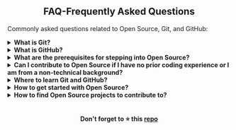 <h2 align="center">FAQ-Frequently Asked Questions</h2>

Commonly asked questions related to Open Source, Git, and GitHub:

<details>
  <summary><strong>What is Git? </strong></summary>
  
  GitHub is a code hosting platform for version control and collaboration. It lets you and others work together on projects from anywhere. 
</details>

<details>
  <summary><strong> What is GitHub? </strong></summary>
  
  [Git](https://git-scm.com/) is a version control system that lets you manage and keep track of your source code history. 
</details>

<details>
  <summary><strong> What are the prerequisites for stepping into Open Source?</strong></summary>
  
 You need to have a basic understanding of git (Version control system) and a code hosting platform like GitHub.
</details>

<details>
  <summary><strong> Can I contribute to Open Source if I have no prior coding experience or I am from a non-technical background?</strong></summary>
  
  Yes, you can contribute to documentation, articles and tutorials, testing/user experience, design, translation, etc.
</details>

<details>
  <summary><strong> Where to learn Git and GitHub? </strong></summary>
  
  You can check out resources in [How to?](How-to/README.md), [Resources](Resources.md), and [Bootcamp](Bootcamp.md) pages for the same.
</details>

<details>
  <summary><strong> How to get started with Open Source? </strong></summary>
  
  Steps:

- 1) Start with learning the basics of **Git** and **GitHub**. You can check out resources in, [Resources](Resources.md), [Bootcamp](Bootcamp.md), and [How to?](How-to/README.md).

- 2) Once you are familiar with the basics, start contributing to beginner-friendly projects to get familiar with the workflow and terminology of Open Source, Git, and GitHub. You can find some projects on the [Beginner Friendly Projects](Beginners.md) page. Also, contributing to your friend's project is a great way to get started.

- 3) Do join a community so that you can get help and guidance from the community members if you get stuck somewhere. I will recommend joining EddieHub Community on [Discord](http://discord.eddiehub.org/).

- 4) Once you are comfortable with the workflow, you can start contributing to Open Source projects depending on your interest, programming language, topics, etc. I will recommend starting with small projects and then moving on to bigger projects. Also, when you start with a project, first try solving and working on issues with the label `good first issue` and `first timers only`. This is a wonderful way to understand a project better and then move on to other issues. Also, I have written a Blog on [5 ways to find projects in Open Source](https://blog.pradumnasaraf.dev/5-ways-to-find-projects-in-open-source) you can check it out.
</details>

<details>
  <summary><strong>How to find Open Source projects to contribute to?</strong></summary>
  
  You can find some projects on the [Beginner Friendly Projects](Beginners.md) page. Also, I have written a Blog on [5 ways to find projects in Open Source] 
  (https://blog.pradumnasaraf.dev/5-ways-to-find-projects-in-open-source) you can check it out.
</details>

<br>

<h4 align="center">Don't forget to ⭐ this <a href="https://github.com/Pradumnasaraf/open-source-with-pradumna">repo</a></h4>
